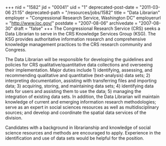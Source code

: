 +++
nid = "1582"
jid = "00041"
uid = "1"
deprecated-post-date = "2011-03-06 21:15"
deprecated-path = "/resources/jobs/1582"
title = "Data Librarian"
employer = "Congressional Research Service, Washington DC"
employerurl = "http://www.loc.gov/"
postdate = "2007-08-06"
archivedate = "2007-08-30"
draft = "false"
+++
The Congressional Research Service (CRS) seeks a Data Librarian to serve
in the CRS Knowledge Services Group (KSG). The KSG provides
authoritative information research and comprehensive knowledge
management practices to the CRS research community and Congress.

The Data Librarian will be responsible for developing the guidelines and
policies for CRS qualitative/quantitative data collections and
overseeing their implementation. Major duties include 1) identifying,
assessing, and recommending qualitative and quantitative (text-analysis)
data sets; 2) interpreting documentation, assisting with transferring
files and importing data; 3) acquiring, storing, and maintaining data
sets; 4) identifying data sets for users and assisting them to use the
data; 5) managing the integration of existing data sets. In addition,
the Data Librarian will maintain knowledge of current and emerging
information research methodologies; serve as an expert in social
sciences resources as well as multidisciplinary sources; and develop and
coordinate the spatial data services of the division.
  
Candidates with a background in librarianship and knowledge of social
science resources and methods are encouraged to apply. Experience in the
identification and use of data sets would be helpful for the position.

